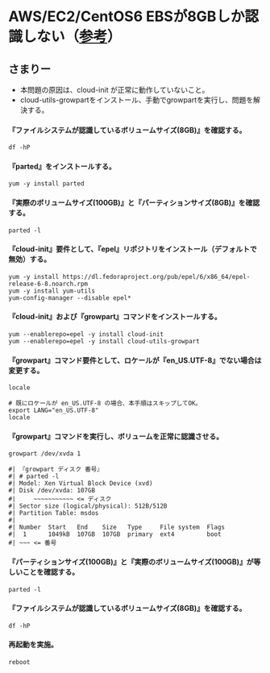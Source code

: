 # AWS/EC2/CentOS6 EBSが8GBしか認識しない（[参考](http://ysh.hateblo.jp/entry/2016/04/08/011349)）

## さまりー
- 本問題の原因は、cloud-init が正常に動作していないこと。
- cloud-utils-growpartをインストール、手動でgrowpartを実行し、問題を解決する。

#### 『ファイルシステムが認識しているボリュームサイズ(8GB)』を確認する。

    df -hP

#### 『parted』をインストールする。

    yum -y install parted

#### 『実際のボリュームサイズ(100GB)』と『パーティションサイズ(8GB)』を確認する。

    parted -l

#### 『cloud-init』要件として、『epel』リポジトリをインストール（デフォルトで無効）する。

    yum -y install https://dl.fedoraproject.org/pub/epel/6/x86_64/epel-release-6-8.noarch.rpm
    yum -y install yum-utils
    yum-config-manager --disable epel*

#### 『cloud-init』および『growpart』コマンドをインストールする。

    yum --enablerepo=epel -y install cloud-init
    yum --enablerepo=epel -y install cloud-utils-growpart

#### 『growpart』コマンド要件として、ロケールが『en_US.UTF-8』でない場合は変更する。

    locale

    # 既にロケールが en_US.UTF-8 の場合、本手順はスキップしてOK。
    export LANG="en_US.UTF-8"
    locale

#### 『growpart』コマンドを実行し、ボリュームを正常に認識させる。

    growpart /dev/xvda 1

    #| 『growpart ディスク 番号』
    #| # parted -l
    #| Model: Xen Virtual Block Device (xvd)
    #| Disk /dev/xvda: 107GB
    #|     ~~~~~~~~~~~ <= ディスク
    #| Sector size (logical/physical): 512B/512B
    #| Partition Table: msdos
    #| 
    #| Number  Start   End    Size   Type     File system  Flags
    #|  1      1049kB  107GB  107GB  primary  ext4         boot
    #| ~~~ <= 番号

#### 『パーティションサイズ(100GB)』と『実際のボリュームサイズ(100GB)』が等しいことを確認する。

    parted -l

#### 『ファイルシステムが認識しているボリュームサイズ(8GB)』を確認する。

    df -hP

#### 再起動を実施。

    reboot
